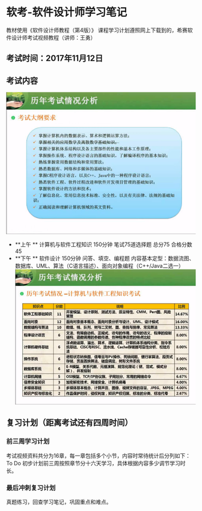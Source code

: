 # 软考-软件设计师学习笔记
教材使用《软件设计师教程（第4版）》
课程学习计划遵照网上下载到的，希赛软件设计师考试视频教程（讲师：王勇）
## 考试时间：2017年11月12日
## 考试内容
![考试大纲要求](/imgs/dagang.png) 
* **上午 ** 计算机与软件工程知识 150分钟 笔试75道选择题 总分75 合格分数45
* **下午 ** 软件设计 150分钟 问答、填空、编程题 内容基本定型：数据流图、数据库、UML、算法（C语言描述）、面向对象编程（C++/Java二选一）
![历年考试情况分析表](/imgs/1.png)
## 复习计划（距离考试还有四周时间）
### 前三周学习计划
考试视频资料共分为16章，每一章包括多个小节，内容时常待统计后分列如下：
To Do
初步计划前三周按照章节分十六天学习，具体根据内容多少调节学习时长。
### 最后冲刺复习计划
真题练习，回查学习笔记，巩固重点和难点。